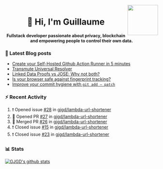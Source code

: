 <img align='right' src='https://user-images.githubusercontent.com/5713670/87202985-820dcb80-c2b6-11ea-9f56-7ec461c497c3.gif' width='100"'>

<h1 align="center">👋 Hi, I'm Guillaume</h1>
<h4 align="center">Fullstack developer passionate about privacy, blockchain and empowering people to control their own data.

### 📝 Latest Blog posts

<!-- BLOG-POST-LIST:START -->
- [Create your Self-Hosted Github Action Runner in 5 minutes](https://medium.com/@gjgd/create-your-self-hosted-github-action-runner-in-5-minutes-a9eff615edc4?source=rss-35e0d58bf235------2)
- [Transmute Universal Resolver](https://medium.com/transmute-techtalk/transmute-universal-resolver-b6c8509858f?source=rss-35e0d58bf235------2)
- [Linked Data Proofs vs JOSE: Why not both?](https://medium.com/transmute-techtalk/linked-data-proofs-vs-jose-why-not-both-1594393418cc?source=rss-35e0d58bf235------2)
- [Is your browser safe against fingerprint tracking?](https://medium.com/@gjgd/is-your-browser-safe-against-fingerprint-tracking-6126952b805b?source=rss-35e0d58bf235------2)
- [Improve your commit hygiene with `git add — patch`](https://medium.com/transmute-techtalk/improve-your-commit-hygiene-with-git-add-patch-3b7dd9c117c4?source=rss-35e0d58bf235------2)
<!-- BLOG-POST-LIST:END -->

### :zap: Recent Activity

<!--START_SECTION:activity-->
1. ❗️ Opened issue [#28](https://github.com/gjgd/lambda-url-shortener/issues/28) in [gjgd/lambda-url-shortener](https://github.com/gjgd/lambda-url-shortener)
2. 💪 Opened PR [#27](https://github.com/gjgd/lambda-url-shortener/pull/27) in [gjgd/lambda-url-shortener](https://github.com/gjgd/lambda-url-shortener)
3. 🎉 Merged PR [#26](https://github.com/gjgd/lambda-url-shortener/pull/26) in [gjgd/lambda-url-shortener](https://github.com/gjgd/lambda-url-shortener)
4. ❗️ Closed issue [#15](https://github.com/gjgd/lambda-url-shortener/issues/15) in [gjgd/lambda-url-shortener](https://github.com/gjgd/lambda-url-shortener)
5. ❗️ Closed issue [#23](https://github.com/gjgd/lambda-url-shortener/issues/23) in [gjgd/lambda-url-shortener](https://github.com/gjgd/lambda-url-shortener)
<!--END_SECTION:activity-->

### 📊 Stats

[![GJGD's github stats](https://github-readme-stats.vercel.app/api?username=gjgd&count_private=true&show_icons=true&custom_title=My%20Github%20Stats)](https://github.com/anuraghazra/github-readme-stats)
